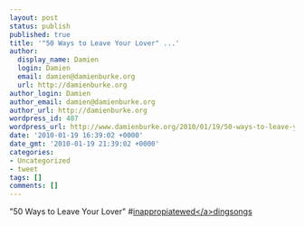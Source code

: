 ```yaml
---
layout: post
status: publish
published: true
title: '"50 Ways to Leave Your Lover" ...'
author:
  display_name: Damien
  login: Damien
  email: damien@damienburke.org
  url: http://damienburke.org
author_login: Damien
author_email: damien@damienburke.org
author_url: http://damienburke.org
wordpress_id: 487
wordpress_url: http://www.damienburke.org/2010/01/19/50-ways-to-leave-your-lover/
date: '2010-01-19 16:39:02 +0000'
date_gmt: '2010-01-19 21:39:02 +0000'
categories:
- Uncategorized
- tweet
tags: []
comments: []
---
```

<p>"50 Ways to Leave Your Lover" #<a href="http:&#47;&#47;search.twitter.com&#47;search?q=%23inappropiatewed" class="aktt_hashtag">inappropiatewed<&#47;a>dingsongs</p>
